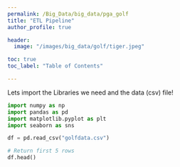 ```yaml
---
permalink: /Big_Data/big_data/pga_golf
title: "ETL Pipeline"
author_profile: true

header:
  image: "/images/big_data/golf/tiger.jpeg"

toc: true
toc_label: "Table of Contents" 

---
```


Lets import the Libraries we need and the data (csv) file!

```python
import numpy as np
import pandas as pd
import matplotlib.pyplot as plt
import seaborn as sns
```


```python
df = pd.read_csv("golfdata.csv")

# Return first 5 rows
df.head()
```

